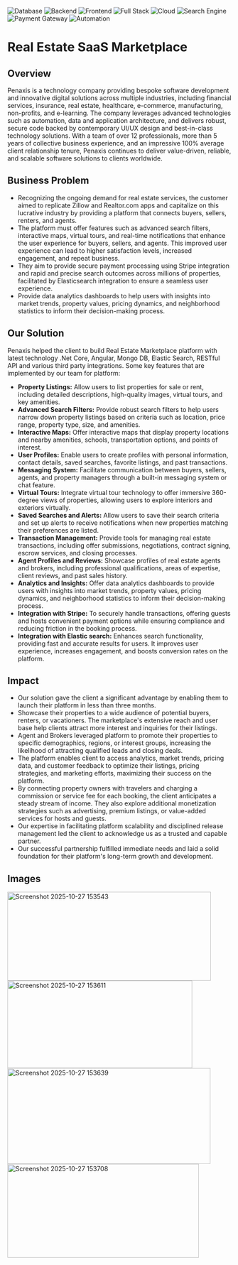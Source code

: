 ![Database](https://img.shields.io/badge/Database-MongoDB-47A248?logo=mongodb)
![Backend](https://img.shields.io/badge/Backend-.NET%20Core-512BD4?logo=dotnet)
![Frontend](https://img.shields.io/badge/Frontend-AngularJS-DD0031?logo=angularjs)
![Full Stack](https://img.shields.io/badge/Stack-.NET%20Core--Angular-DD0031?logo=dotnet)
![Cloud](https://img.shields.io/badge/Cloud-AWS-FF9900?logo=amazonaws)
![Search Engine](https://img.shields.io/badge/Search-Elasticsearch-005571?logo=elasticsearch)
![Payment Gateway](https://img.shields.io/badge/Payment-Stripe-626CD9?logo=stripe)
![Automation](https://img.shields.io/badge/Automation-Zapier-FF4A00?logo=zapier)
# Real Estate SaaS Marketplace
## Overview
Penaxis is a technology company providing bespoke software development and innovative digital solutions across multiple industries, including financial services, insurance, real estate, healthcare, e-commerce, manufacturing, non-profits, and e-learning. The company leverages advanced technologies such as automation, data and application architecture, and delivers robust, secure code backed by contemporary UI/UX design and best-in-class technology solutions. With a team of over 12 professionals, more than 5 years of collective business experience, and an impressive 100% average client relationship tenure, Penaxis continues to deliver value-driven, reliable, and scalable software solutions to clients worldwide.
## Business Problem
- Recognizing the ongoing demand for real estate services, the customer aimed to replicate Zillow and Realtor.com apps and capitalize on this lucrative industry by providing a platform that connects buyers, sellers, renters, and agents.
- The platform must offer features such as advanced search filters, interactive maps, virtual tours, and real-time notifications that enhance the user experience for buyers, sellers, and agents. This improved user experience can lead to higher satisfaction levels, increased engagement, and repeat business.
- They aim to provide secure payment processing using Stripe integration and rapid and precise search outcomes across millions of properties, facilitated by Elasticsearch integration to ensure a seamless user experience.
- Provide data analytics dashboards to help users with insights into market trends, property values, pricing dynamics, and neighborhood statistics to inform their decision-making process.
## Our Solution
Penaxis helped the client to build Real Estate Marketplace platform with latest technology .Net Core, Angular, Mongo DB, Elastic Search, RESTful API and various third party integrations. Some key features that are implemented by our team for platform:

- **Property Listings:** Allow users to list properties for sale or rent, including detailed descriptions, high-quality images, virtual tours, and key amenities.
- **Advanced Search Filters:** Provide robust search filters to help users narrow down property listings based on criteria such as location, price range, property type, size, and amenities.
- **Interactive Maps:** Offer interactive maps that display property locations and nearby amenities, schools, transportation options, and points of interest.
- **User Profiles:** Enable users to create profiles with personal information, contact details, saved searches, favorite listings, and past transactions.
- **Messaging System:** Facilitate communication between buyers, sellers, agents, and property managers through a built-in messaging system or chat feature.
- **Virtual Tours:** Integrate virtual tour technology to offer immersive 360-degree views of properties, allowing users to explore interiors and exteriors virtually.
- **Saved Searches and Alerts:** Allow users to save their search criteria and set up alerts to receive notifications when new properties matching their preferences are listed.
- **Transaction Management:** Provide tools for managing real estate transactions, including offer submissions, negotiations, contract signing, escrow services, and closing processes.
- **Agent Profiles and Reviews:** Showcase profiles of real estate agents and brokers, including professional qualifications, areas of expertise, client reviews, and past sales history.
- **Analytics and Insights:** Offer data analytics dashboards to provide users with insights into market trends, property values, pricing dynamics, and neighborhood statistics to inform their decision-making process.
- **Integration with Stripe:** To securely handle transactions, offering guests and hosts convenient payment options while ensuring compliance and reducing friction in the booking process.
- **Integration with Elastic search:** Enhances search functionality, providing fast and accurate results for users. It improves user experience, increases engagement, and boosts conversion rates on the platform.
## Impact
- Our solution gave the client a significant advantage by enabling them to launch their platform in less than three months.
- Showcase their properties to a wide audience of potential buyers, renters, or vacationers. The marketplace's extensive reach and user base help clients attract more interest and inquiries for their listings.
- Agent and Brokers leveraged platform to promote their properties to specific demographics, regions, or interest groups, increasing the likelihood of attracting qualified leads and closing deals.
- The platform enables client to access analytics, market trends, pricing data, and customer feedback to optimize their listings, pricing strategies, and marketing efforts, maximizing their success on the platform.
- By connecting property owners with travelers and charging a commission or service fee for each booking, the client anticipates a steady stream of income. They also explore additional monetization strategies such as advertising, premium listings, or value-added services for hosts and guests.
- Our expertise in facilitating platform scalability and disciplined release management led the client to acknowledge us as a trusted and capable partner.
- Our successful partnership fulfilled immediate needs and laid a solid foundation for their platform's long-term growth and development.
## Images

<img width="458" height="200" alt="Screenshot 2025-10-27 153543" src="https://github.com/user-attachments/assets/b1571458-4190-4820-a4b3-d70b101856f7" />

<img width="416" height="197" alt="Screenshot 2025-10-27 153611" src="https://github.com/user-attachments/assets/733156fd-8dff-4f4c-88ee-41e5025353ff" />

<img width="457" height="216" alt="Screenshot 2025-10-27 153639" src="https://github.com/user-attachments/assets/d59739a0-aa31-4263-a106-034ce870865a" />

<img width="431" height="211" alt="Screenshot 2025-10-27 153708" src="https://github.com/user-attachments/assets/99221c3f-ac38-48d0-b586-cd13004a4191" />





